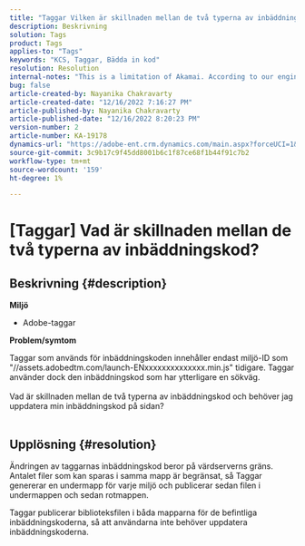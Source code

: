 ```yaml
---
title: "Taggar Vilken är skillnaden mellan de två typerna av inbäddningskod?"
description: Beskrivning
solution: Tags
product: Tags
applies-to: "Tags"
keywords: "KCS, Taggar, Bädda in kod"
resolution: Resolution
internal-notes: "This is a limitation of Akamai. According to our engineer."
bug: false
article-created-by: Nayanika Chakravarty
article-created-date: "12/16/2022 7:16:27 PM"
article-published-by: Nayanika Chakravarty
article-published-date: "12/16/2022 8:20:23 PM"
version-number: 2
article-number: KA-19178
dynamics-url: "https://adobe-ent.crm.dynamics.com/main.aspx?forceUCI=1&pagetype=entityrecord&etn=knowledgearticle&id=6100f41d-767d-ed11-81ac-6045bd006079"
source-git-commit: 3c9b17c9f45dd8001b6c1f87ce68f1b44f91c7b2
workflow-type: tm+mt
source-wordcount: '159'
ht-degree: 1%

---
```


# [Taggar] Vad är skillnaden mellan de två typerna av inbäddningskod?

## Beskrivning {#description}


<b>Miljö</b>

- Adobe-taggar

<b>Problem/symtom</b>

Taggar som används för inbäddningskoden innehåller endast miljö-ID som &quot;//assets.adobedtm.com/launch-ENxxxxxxxxxxxxxx.min.js&quot; tidigare. Taggar använder dock den inbäddningskod som har ytterligare en sökväg.
<br><br>Vad är skillnaden mellan de två typerna av inbäddningskod och behöver jag uppdatera min inbäddningskod på sidan?
<br> <br>

## Upplösning {#resolution}


Ändringen av taggarnas inbäddningskod beror på värdserverns gräns. Antalet filer som kan sparas i samma mapp är begränsat, så Taggar genererar en undermapp för varje miljö och publicerar sedan filen i undermappen och sedan rotmappen.

Taggar publicerar biblioteksfilen i båda mapparna för de befintliga inbäddningskoderna, så att användarna inte behöver uppdatera inbäddningskoderna.


